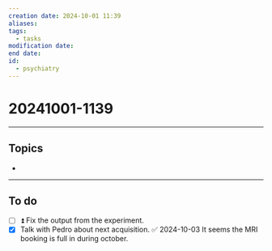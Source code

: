 ```yaml
---
creation date: 2024-10-01 11:39
aliases: 
tags:
  - tasks
modification date: 
end date: 
id:
  - psychiatry
---
```

# 20241001-1139
---
## Topics
+ 
---
## To do
- [ ] ⏫ Fix the output from the experiment.
- [x] Talk with Pedro about next acquisition. ✅ 2024-10-03 It seems the MRI booking is full in during october.